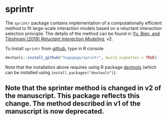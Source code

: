 # sprintr

The `sprintr` package contains implementation of a computationally efficient method to fit large-scale interaction models based on a reluctant interaction selection principle.
The details of the method can be found in 
[Yu, Bien, and Tibshirani (2019) *Reluctant Interaction Modeling*](https://arxiv.org/abs/1907.08414), v2.

To install `sprintr` from [github](http://github.com), type in R console
```R
devtools::install_github("hugogogo/sprintr", build_vignettes = TRUE)
```
Note that the installation above requires using R package [devtools](https://CRAN.R-project.org/package=devtools)
(which can be installed using `install.packages("devtools")`).

## Note that the sprinter method is changed in v2 of the manuscript. This package reflects this change. The method described in v1 of the manuscript is now deprecated.

